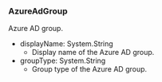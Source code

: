 ### AzureAdGroup
Azure AD group.

- displayName: System.String
  - Display name of the Azure AD group.
- groupType: System.String
  - Group type of the Azure AD group.
